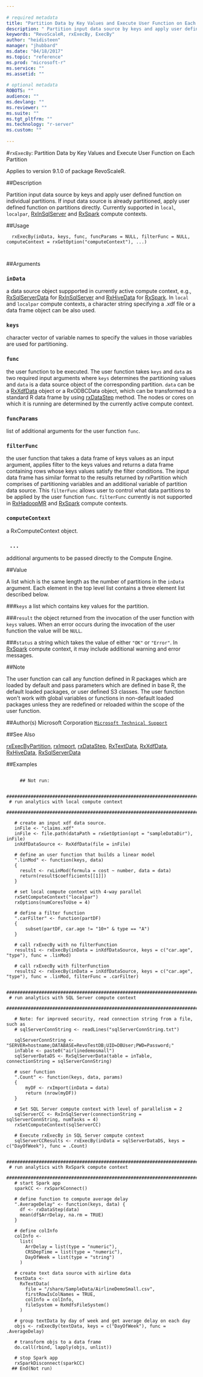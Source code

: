 ```yaml
--- 
 
# required metadata 
title: "Partition Data by Key Values and Execute User Function on Each Partition" 
description: " Partition input data source by keys and apply user defined function on individual partitions. If input data source is already partitioned, apply user defined function on partitions directly. Currently supported in `local`, `localpar`, [RxInSqlServer](RxInSqlServer.md) and [RxSpark](RxSpark.md) compute contexts. " 
keywords: "RevoScaleR, rxExecBy, ExecBy" 
author: "heidisteen" 
manager: "jhubbard" 
ms.date: "04/18/2017" 
ms.topic: "reference" 
ms.prod: "microsoft-r" 
ms.service: "" 
ms.assetid: "" 
 
# optional metadata 
ROBOTS: "" 
audience: "" 
ms.devlang: "" 
ms.reviewer: "" 
ms.suite: "" 
ms.tgt_pltfrm: "" 
ms.technology: "r-server" 
ms.custom: "" 
 
--- 
```

 
 
 
 #`rxExecBy`: Partition Data by Key Values and Execute User Function on Each Partition

 Applies to version 9.1.0 of package RevoScaleR.
 
 
 ##Description
 
Partition input data source by keys and apply user defined function on individual partitions.
If input data source is already partitioned, apply user defined function on partitions directly.
Currently supported in `local`, `localpar`, [RxInSqlServer](RxInSqlServer.md) and
[RxSpark](RxSpark.md) compute contexts.
 
 
 
 ##Usage

```   
  rxExecBy(inData, keys, func, funcParams = NULL, filterFunc = NULL, computeContext = rxGetOption("computeContext"), ...)
  
 
```
 
 
 ##Arguments

   
    
 ### `inData`
 a data source object suppported in currently active compute context, e.g., [RxSqlServerData](RxSqlServerData.md) for [RxInSqlServer](RxInSqlServer.md) and [RxHiveData](RxSparkData.md) for [RxSpark](RxSpark.md). In `local` and `localpar` compute contexts, a character string specifying a .xdf file or a data frame object can be also used. 
  
  
    
 ### `keys`
 character vector of variable names to specify the values in those variables are used for partitioning. 
  
  
    
 ### `func`
 the user function to be executed. The user function takes `keys` and `data` as two required input arguments where `keys` determines the partitioning values and `data` is a data source object of the corresponding partition. `data` can be a [RxXdfData](RxXdfData.md) object or a RxODBCData object, which can be transformed to a standard R data frame by using [rxDataStep](rxDataStep.md) method. The nodes or cores on which it is running are determined by the currently active compute context. 
  
  
    
 ### `funcParams`
 list of additional arguments for the user function `func`. 
  
  
    
 ### `filterFunc`
 the user function that takes a data frame of keys values as an input argument, applies filter to the keys values and returns a data frame containing rows whose keys values satisfy the filter conditions. The input data frame has similar format to the results returned by rxPartition which comprises of partitioning variables and an additional variable of partition data source. This `filterFunc` allows user to control what data partitions to be applied by the user function `func`. `filterFunc` currently is not supported in [RxHadoopMR](RxHadoopMR.md) and [RxSpark](RxSpark.md) compute contexts. 
  
  
    
 ### `computeContext`
 a RxComputeContext object. 
  
  
    
 ### ` ...`
 additional arguments to be passed directly to the Compute Engine. 
  
 
 
 
 ##Value
 
A list which is the same length as the number of partitions in the `inData` argument. Each
element in the top level list contains a three element list described below.

###`keys`
a list which contains key values for the partition.


###`result`
the object returned from the invocation of the user function with `keys` values. When an error occurs during the invocation of the user function the value will be `NULL`.


###`status`
a string which takes the value of either `"OK"` or `"Error"`. In [RxSpark](RxSpark.md) compute context, it may include additional warning and error messages.

 
 
 ##Note
 
The user function can call any function defined in R packages which are
loaded by default and pass parameters which are defined in base R, the default loaded packages, or
user defined S3 classes. The user function won't work with global variables or functions in
non-default loaded packages unless they are redefined or reloaded within the scope of the user function.
 
 
 
 ##Author(s)
 Microsoft Corporation [`Microsoft Technical Support`](https://go.microsoft.com/fwlink/?LinkID=698556&clcid=0x409)
 
 
 
 ##See Also
 
[rxExecByPartition](rxExecByPartition.md),
[rxImport](rxImport.md),
[rxDataStep](rxDataStep.md),
[RxTextData](RxTextData.md),
[RxXdfData](RxXdfData.md),
[RxHiveData](RxSparkData.md),
[RxSqlServerData](RxSqlServerData.md)
   
 ##Examples

 ```
   
      ## Not run:
 
  ##############################################################################
  # run analytics with local compute context
  ##############################################################################

    # create an input xdf data source.
    inFile <- "claims.xdf"
    inFile <- file.path(dataPath = rxGetOption(opt = "sampleDataDir"), inFile)
    inXdfDataSource <- RxXdfData(file = inFile)

    # define an user function that builds a linear model
    ".linMod" <- function(keys, data)
    {
      result <- rxLinMod(formula = cost ~ number, data = data)
      return(result$coefficients[[1]])
    }

    # set local compute context with 4-way parallel
    rxSetComputeContext("localpar")
    rxOptions(numCoresToUse = 4)

    # define a filter function
    ".carFilter" <- function(partDF)
    {
        subset(partDF, car.age != "10+" & type == "A")
    }

    # call rxExecBy with no filterFunction
    results1 <- rxExecBy(inData = inXdfDataSource, keys = c("car.age", "type"), func = .linMod)

    # call rxExecBy with filterFunction
    results2 <- rxExecBy(inData = inXdfDataSource, keys = c("car.age", "type"), func = .linMod, filterFunc = .carFilter)

  ##############################################################################
  # run analytics with SQL Server compute context
  ##############################################################################

    # Note: for improved security, read connection string from a file, such as
    # sqlServerConnString <- readLines("sqlServerConnString.txt")

    sqlServerConnString <- "SERVER=hostname;DATABASE=RevoTestDB;UID=DBUser;PWD=Password;"
    inTable <- paste0("airlinedemosmall")
    sqlServerDataDS <- RxSqlServerData(table = inTable, connectionString = sqlServerConnString)

    # user function
    ".Count" <- function(keys, data, params)
    {
        myDF <- rxImport(inData = data)
        return (nrow(myDF))
    }

    # Set SQL Server compute context with level of parallelism = 2
    sqlServerCC <- RxInSqlServer(connectionString = sqlServerConnString, numTasks = 4)
    rxSetComputeContext(sqlServerCC)

    # Execute rxExecBy in SQL Server compute context
    sqlServerCCResults <- rxExecBy(inData = sqlServerDataDS, keys = c("DayOfWeek"), func = .Count)

  ##############################################################################
  # run analytics with RxSpark compute context
  ##############################################################################
    # start Spark app
    sparkCC <- rxSparkConnect()

    # define function to compute average delay
    ".AverageDelay" <- function(keys, data) {
      df <- rxDataStep(data)
      mean(df$ArrDelay, na.rm = TRUE)
    }

    # define colInfo
    colInfo <-
      list(
        ArrDelay = list(type = "numeric"),
        CRSDepTime = list(type = "numeric"),
        DayOfWeek = list(type = "string")
      )

    # create text data source with airline data
    textData <-
      RxTextData(
        file = "/share/SampleData/AirlineDemoSmall.csv",
        firstRowIsColNames = TRUE,
        colInfo = colInfo,
        fileSystem = RxHdfsFileSystem()
      )

    # group textData by day of week and get average delay on each day
    objs <- rxExecBy(textData, keys = c("DayOfWeek"), func = .AverageDelay)

    # transform objs to a data frame
    do.call(rbind, lapply(objs, unlist))

    # stop Spark app
    rxSparkDisconnect(sparkCC)
   ## End(Not run) 
  
 
```
 

